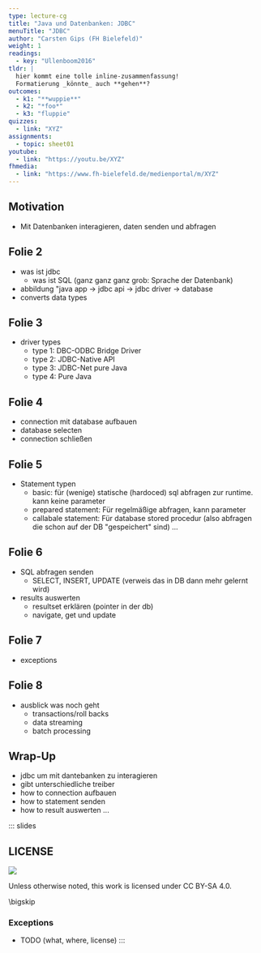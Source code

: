 ```yaml
---
type: lecture-cg
title: "Java und Datenbanken: JDBC"
menuTitle: "JDBC"
author: "Carsten Gips (FH Bielefeld)"
weight: 1
readings:
  - key: "Ullenboom2016"
tldr: |
  hier kommt eine tolle inline-zusammenfassung!
  Formatierung _könnte_ auch **gehen**?
outcomes:
  - k1: "**wuppie**"
  - k2: "*foo*"
  - k3: "fluppie"
quizzes:
  - link: "XYZ"
assignments:
  - topic: sheet01
youtube:
  - link: "https://youtu.be/XYZ"
fhmedia:
  - link: "https://www.fh-bielefeld.de/medienportal/m/XYZ"
---
```



## Motivation
- Mit Datenbanken interagieren, daten senden und abfragen

## Folie 2
- was ist jdbc
  - was ist SQL (ganz ganz ganz grob: Sprache der Datenbank)
- abbildung "java app -> jdbc api -> jdbc driver -> database
- converts data types
## Folie 3
- driver types
    - type 1: DBC-ODBC Bridge Driver
    - type 2: JDBC-Native API
    - type 3: JDBC-Net pure Java
    - type 4: Pure Java
## Folie 4
- connection mit database aufbauen
- database selecten
- connection schließen

## Folie 5
- Statement typen
  - basic: für (wenige) statische (hardoced) sql abfragen zur runtime. kann keine parameter
  - prepared statement: Für regelmäßige abfragen, kann parameter
  - callabale statement: Für database stored procedur (also abfragen die schon auf der DB "gespeichert" sind)
...

## Folie 6
- SQL abfragen senden
  - SELECT, INSERT, UPDATE (verweis das in DB dann mehr gelernt wird)
- results auswerten
  - resultset erklären (pointer in der db)
  - navigate, get und update

## Folie 7
- exceptions

## Folie 8
- ausblick was noch geht
    - transactions/roll backs
    - data streaming
    - batch processing

## Wrap-Up
- jdbc um mit dantebanken zu interagieren
- gibt unterschiedliche treiber
- how to connection aufbauen
- how to statement senden
- how to result auswerten
...







<!-- DO NOT REMOVE - THIS IS A LAST SLIDE TO INDICATE THE LICENSE AND POSSIBLE EXCEPTIONS (IMAGES, ...). -->
::: slides
## LICENSE
![](https://licensebuttons.net/l/by-sa/4.0/88x31.png)

Unless otherwise noted, this work is licensed under CC BY-SA 4.0.

\bigskip

### Exceptions
*   TODO (what, where, license)
:::
